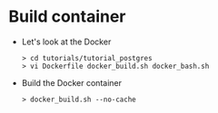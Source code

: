 # Build container

- Let's look at the Docker
   ```
  > cd tutorials/tutorial_postgres
  > vi Dockerfile docker_build.sh docker_bash.sh 
  ```

- Build the Docker container
  ```
  > docker_build.sh --no-cache
  ```
